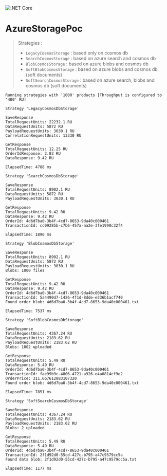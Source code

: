 ![.NET Core](https://github.com/aimenux/AzureStoragePoc/workflows/.NET%20Core/badge.svg)
# AzureStoragePoc

> Strategies :
> - `LegacyCosmosStorage` : based only on cosmos db
> - `SearchCosmosStorage` : based on azure search and cosmos db
> - `BlobCosmosStorage` : based on azure blobs and cosmos db
> - `SoftBlobCosmosStorage` : based on azure blobs and cosmos db (soft documents)
> - `SoftSearchCosmosStorage` : based on azure search, blobs and cosmos db (soft documents)

```
Running strategies with '1000' products [Throughput is configured to '400' RU]

Strategy 'LegacyCosmosDbStorage'

SaveResponse
TotalRequestUnits: 22232.1 RU
DataRequestUnits: 5872 RU
PayloadRequestUnits: 3030.1 RU
CorrelationRequestUnits: 13330 RU

GetResponse
TotalRequestUnits: 12.25 RU
OrderIdResponse: 2.83 RU
DataResponse: 9.42 RU

ElapsedTime: 4788 ms

Strategy 'SearchCosmosDbStorage'

SaveResponse
TotalRequestUnits: 8902.1 RU
DataRequestUnits: 5872 RU
PayloadRequestUnits: 3030.1 RU

GetResponse
TotalRequestUnits: 9.42 RU
DataResponse: 9.42 RU
OrderId: 4d6d7ba0-3b4f-4cd7-8653-9da40c000461
TransactionId: cc09285b-c7b6-457a-aa2e-3fe1990c32f4

ElapsedTime: 1890 ms

Strategy 'BlobCosmosDbStorage'

SaveResponse
TotalRequestUnits: 8902.1 RU
DataRequestUnits: 5872 RU
PayloadRequestUnits: 3030.1 RU
Blobs: 1000 files

GetResponse
TotalRequestUnits: 9.42 RU
DataResponse: 9.42 RU
OrderId: 4d6d7ba0-3b4f-4cd7-8653-9da40c000461
TransactionId: 5a4490d7-1426-4f1d-8dde-e336b1acf740
Found order blob: 4d6d7ba0-3b4f-4cd7-8653-9da40c000461.txt

ElapsedTime: 7537 ms

Strategy 'SoftBlobCosmosDbStorage'

SaveResponse
TotalRequestUnits: 4367.24 RU
DataRequestUnits: 2183.62 RU
PayloadRequestUnits: 2183.62 RU
Blobs: 1002 uploaded

GetResponse
TotalRequestUnits: 5.49 RU
DataResponse: 5.49 RU
OrderId: 4d6d7ba0-3b4f-4cd7-8653-9da40c000461
TransactionId: fae99b9c-4806-4721-a926-e4a0814cf9e2
OrderPrice: 311.667612883107320
Found order blob: 4d6d7ba0-3b4f-4cd7-8653-9da40c000461.txt

ElapsedTime: 7851 ms

Strategy 'SoftSearchCosmosDbStorage'

SaveResponse
TotalRequestUnits: 4367.24 RU
DataRequestUnits: 2183.62 RU
PayloadRequestUnits: 2183.62 RU
Blobs: 2 uploaded

GetResponse
TotalRequestUnits: 5.49 RU
DataResponse: 5.49 RU
OrderId: 4d6d7ba0-3b4f-4cd7-8653-9da40c000461
TransactionId: 2f1d92d0-55cd-427c-b795-a47c9579cc5a
Found data blob: 2f1d92d0-55cd-427c-b795-a47c9579cc5a.txt

ElapsedTime: 1177 ms
```
